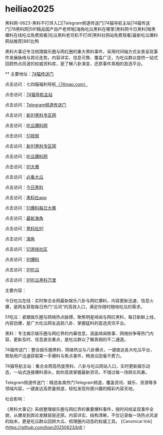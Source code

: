 # heiliao2025
黑料网-0623-黑料不打烊入口|Telegram频道传送门|74猫导航主站|74猫传送门|78黑料网|591精品国产自产老师啪|海角吃瓜黑料在哪里|黑料网今日黑料|暗黑爆料在线吃瓜免费观看|吃瓜黑料老司机不打烊|黑料社网站免费观看|最新吃瓜爆料网站推荐|881比鸭

黑料大事记专注梳理娱乐圈与网红圈的重大黑料事件，采用时间轴方式全景呈现事件发展脉络与舆论走势。内容详实、信息可靠、覆盖广泛，为吃瓜群众提供一站式回顾热点风波的权威资料库，是了解八卦演变、还原事件真相的首选平台。

** 主要地址：<a href="https://74mao.com/">74猫传送门</a>

点击访问：七四猫福利导航<a href="https://74mao.com/">（74mao.com）</a>

点击访问：<a href="https://74mao.com/">74猫导航主站</a>

点击访问：<a href="https://74mao.com/">Telegram频道传送门</a>

点击访问：<a href="https://cg55-6.pages.dev/">新91黑料专区网</a>

点击访问：<a href="https://cg765.pages.dev/">吃瓜爆料网</a>

点击访问：<a href="https://hj-1301.pages.dev/">51视频</a>

点击访问：<a href="https://cg47-01.pages.dev/">新91黑料专区网</a>

点击访问：<a href="https://cg09-01.pages.dev/">吃瓜爆料网</a>

点击访问：<a href="https://cg77-66.pages.dev/">91大赛</a>

点击访问：<a href="https://pi01-1.pages.dev/">必看大瓜</a>

点击访问：<a href="https://cg184.pages.dev/">今日黑料</a>

点击访问：<a href="https://hl377.pages.dev/">黑料社app</a>

点击访问：<a href="https://cg863.pages.dev/">51爆料每日大赛</a>

点击访问：<a href="https://hl403.pages.dev/">最新海角</a>

点击访问：<a href="https://cg11-1.pages.dev/">黑料社91</a>

点击访问：<a href="https://hj-1295.pages.dev/">海角</a>

点击访问：<a href="https://pi456.pages.dev/">51游戏社区</a>

点击访问：<a href="https://cg65-01.pages.dev/">91爆料</a>

点击访问：<a href="https://pi24-01.pages.dev/">91吃瓜</a>

点击访问：<a href="https://pi20.pages.dev/">91吃瓜黑料万里</a>



主要内容：

今日吃瓜在线：实时聚合全网最新娱乐八卦与网红爆料，内容更新迅速、信息火爆，是网友获取每日热门“瓜讯”的高效入口，满足你随时随地吃瓜的需求。

51吃瓜：紧跟娱乐圈与网络热点脉搏，聚焦明星绯闻与网红黑料，每日新鲜上线，内容劲爆，是广大吃瓜网友追踪八卦、掌握猛料的首选资讯平台。

黑料：专注揭示娱乐圈与网红界的内幕信息，涵盖绯闻轶事、网络纷争等热门内容，更新及时、信息直击重点，是吃瓜群众了解真相的不二通道。

74猫传送门：整合娱乐圈黑料、网络热议与八卦爆点，一键直达各大吃瓜平台，帮助用户迅速获取第一手爆料与焦点事件，畅游瓜田毫不费力。

74猫导航主站：集合全网高热度黑料、八卦与吃瓜网站入口，实时更新娱乐动态，一站式连接爆料源头，助你高效掌握最新资讯，不错过每一场舆论风暴。

Telegram频道传送门：精选各类热门Telegram频道，覆盖资讯、娱乐、资源等多领域内容，一键直达高质量频道，轻松发现你感兴趣的精彩内容天地。

社会影响：

《黑料大事记》系统整理娱乐圈与网红界的重要爆料事件，按时间线呈现事件全貌，从爆发到舆论发酵层层还原。内容详实、结构清晰，不仅记录每一场热点风波的始末，更是吃瓜群众回顾大瓜、梳理圈内动态的权威工具。
[Canonical link](https://github.com/bian20250623/bi8 ）
